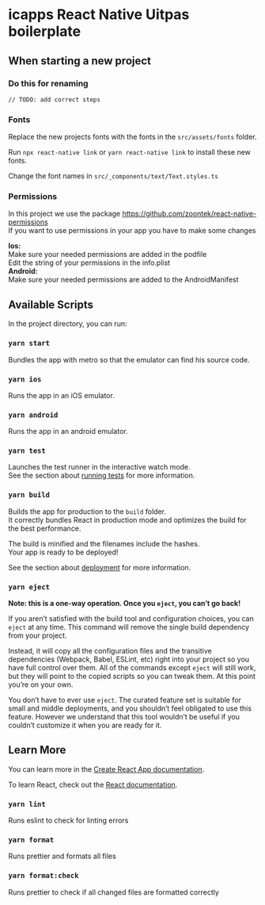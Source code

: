 # icapps React Native Uitpas boilerplate

## When starting a new project

### Do this for renaming

`// TODO: add correct steps`

### Fonts

Replace the new projects fonts with the fonts in the `src/assets/fonts` folder.

Run `npx react-native link` or `yarn react-native link` to install these new fonts.

Change the font names in `src/_components/text/Text.styles.ts`

### Permissions

In this project we use the package https://github.com/zoontek/react-native-permissions<br  />If you want to use permissions in
your app you have to make some changes

**Ios:**<br  /> Make sure your needed permissions are added in the podfile <br  /> Edit the string of your permissions in the
info.plist <br  /> **Android:** <br  /> Make sure your needed permissions are added to the AndroidManifest

## Available Scripts

In the project directory, you can run:

### `yarn start`

Bundles the app with metro so that the emulator can find his source code.

### `yarn ios`

Runs the app in an iOS emulator.

### `yarn android`

Runs the app in an android emulator.

### `yarn test`

Launches the test runner in the interactive watch mode.<br /> See the section about
[running tests](https://facebook.github.io/create-react-app/docs/running-tests) for more information.

### `yarn build`

Builds the app for production to the `build` folder.<br /> It correctly bundles React in production mode and optimizes the build
for the best performance.

The build is minified and the filenames include the hashes.<br /> Your app is ready to be deployed!

See the section about [deployment](https://facebook.github.io/create-react-app/docs/deployment) for more information.

### `yarn eject`

**Note: this is a one-way operation. Once you `eject`, you can’t go back!**

If you aren’t satisfied with the build tool and configuration choices, you can `eject` at any time. This command will remove the
single build dependency from your project.

Instead, it will copy all the configuration files and the transitive dependencies (Webpack, Babel, ESLint, etc) right into your
project so you have full control over them. All of the commands except `eject` will still work, but they will point to the copied
scripts so you can tweak them. At this point you’re on your own.

You don’t have to ever use `eject`. The curated feature set is suitable for small and middle deployments, and you shouldn’t feel
obligated to use this feature. However we understand that this tool wouldn’t be useful if you couldn’t customize it when you are
ready for it.

## Learn More

You can learn more in the [Create React App documentation](https://facebook.github.io/create-react-app/docs/getting-started).

To learn React, check out the [React documentation](https://reactjs.org/).

### `yarn lint`

Runs eslint to check for linting errors

### `yarn format`

Runs prettier and formats all files

### `yarn format:check`

Runs prettier to check if all changed files are formatted correctly
